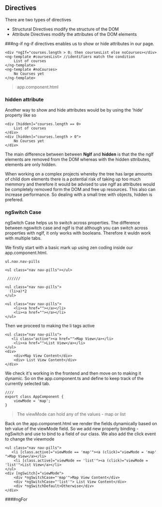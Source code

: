 ## Directives

There are two types of directives 
- Structural Directives modify the structure of the DOM
- Attribute Directives modify the attributes of the DOM elements

###ng-if
ng-if directives enables us to show or hide attributes in our page.

~~~
<div *ngIf="courses.length > 0; then coursesList else noCourses></div>
<ng-template #coursesList> //identifiers match the condition
	List of courses
</ng-template>
<ng-template #noCourses>
	No Courses yet
</ng-template>
~~~
>app.component.html  

### hidden attribute

Another way to show and hide attributes would be by using the 'hide' property like so 

~~~
<div [hidden]="courses.length == 0>
	List of courses
</div>
<div [hidden]="courses.length > 0">
	No Courses yet
</div>
~~~

The main difference between between <strong>NgIf</strong> and <strong>hidden</strong> is that the the ngIf elements are removed from the DOM whereas with the hidden sttributes, elements are only hidden.

When working on a complex projects whereby the tree has large amounts of child dom elements there is a potential risk of taking up too much memmory and therefore it would be advised to use ngIf as attributes would be completely removed form the DOM and free up resources. This also can increase performance. So dealing with a small tree with objects, hidden is prefered.

### ngSwitch Case

ngSwitch Case helps us to switch across properties. The difference between ngswitch case and ngIf is that although you can switch across properties with ngIf, it only works with booleans. Therefore it wuldn work with multiple tabs.

We firstly start with a basic mark up using zen coding inside our app.component.html.

~~~
ul.nav.nav-pills

<ul class="nav nav-pills"></ul>
 
 //////
 
<ul class="nav nav-pills">
  (li>a)*2
</ul>

<ul class="nav nav-pills">
    <li><a href=""></a></li>
	<li><a href=""></a></li>
</ul>
~~~

Then we proceed to making the li tags active
~~~
<ul class="nav nav-pills">
   <li class="active"><a href="">Map View</a></li>
	<li><a href="">List View</a></li>
</ul>
<div>
	<div>Map View Content</div>
	<div> List View Content</div>
</div>
~~~

We check it's working in the frontend and then move on to making it dynamic.
So on the app.component.ts and define to keep track of the currently selected tab.

~~~
////
export class AppComponent {
	viewMode = 'map';
}
~~~

>The viewMode can hold any of the values - map or list

Back on the app.component.html we render the fields dynamically based on teh value of the viewMode field. So we add new property binding - ngSwitch and use to bind to a field of our class. We also add the click event to change the viewmode

~~~
<ul class="nav nav-pills">
   <li [class.active]="viewMode == 'map'"><a (click)="viewMode = 'map' ">Map View</a></li>
	<li [class.active]="viewMode == 'list'"><a (click)="viewMode = 'list'">List View</a></li>
</ul>
<div [ngSwitch]="viewMode">
	<div *ngSwitchCase="'map'">Map View Content</div>
	<div *ngSwitchCase="'list'"> List View Content</div>
	<div *ngSwitchDefault>Otherwise</div>
</div>
~~~

####ngFor